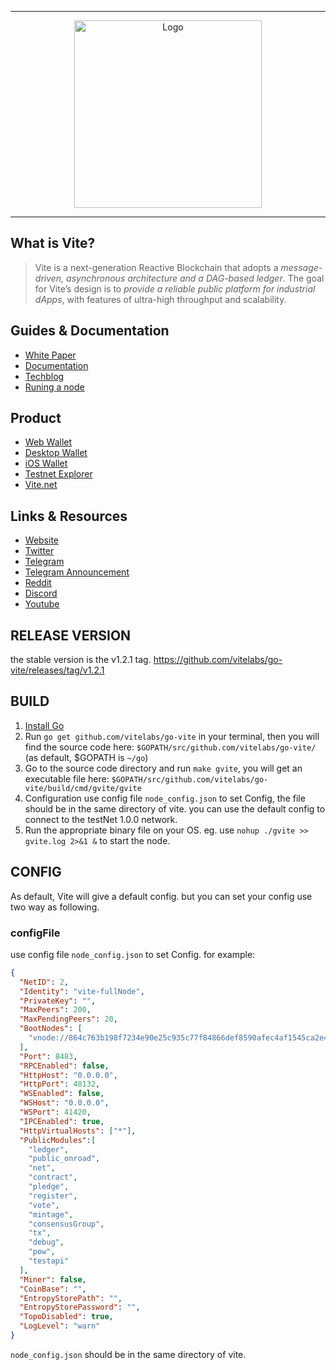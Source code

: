 <hr />
<div align="center">
    <img src="https://github.com/vitelabs/doc.vite.org/blob/master/docs/.vuepress/public/logo_black.svg" alt="Logo" width='300px' height='auto'/>
</div>
<hr />

## What is Vite?

> Vite is a next-generation Reactive Blockchain that adopts a _message-driven, asynchronous architecture and a DAG-based ledger_. The goal for Vite’s design is to _provide a reliable public platform for industrial dApps_, with features of ultra-high throughput and scalability.

## Guides & Documentation
   * [White Paper](https://www.vite.org/whitepaper/vite_en.pdf)
   * [Documentation](https://vite.wiki/)
   * [Techblog](https://vite.blog/)
   * [Runing a node](https://vite.wiki/tutorial/node/install.html)
   
## Product
   * [Web Wallet](https://wallet.vite.net)
   * [Desktop Wallet](https://github.com/vitelabs/vite-wallet)
   * [iOS Wallet](https://itunes.apple.com/us/app/vite-official-hd-wallet/id1437629486?mt=8)
   * [Testnet Explorer](https://testnet.vite.net/)
   * [Vite.net](https://vite.net/)
   
## Links & Resources
   * [Website](https://www.vite.org/)
   * [Twitter](https://twitter.com/vitelabs)
   * [Telegram](https://t.me/vite_en)
   * [Telegram Announcement](https://t.me/vite_ann)
   * [Reddit](https://www.reddit.com/r/vitelabs)
   * [Discord](https://discordapp.com/invite/CsVY76q)
   * [Youtube](https://www.youtube.com/channel/UC8qft2rEzBnP9yJOGdsJBVg)

## RELEASE VERSION
the stable version is the v1.2.1 tag. https://github.com/vitelabs/go-vite/releases/tag/v1.2.1

## BUILD 

1. [Install Go](https://golang.org/doc/install)
2. Run `go get github.com/vitelabs/go-vite` in your terminal, then you will find the source code here: `$GOPATH/src/github.com/vitelabs/go-vite/` (as default, $GOPATH is `~/go`)
3. Go to the source code directory and run `make gvite`, you will get an executable file here: `$GOPATH/src/github.com/vitelabs/go-vite/build/cmd/gvite/gvite`
4. Configuration use config file `node_config.json` to set Config, the file should be  in the same directory of vite. you can use the default config to connect to the testNet 1.0.0 network.
5. Run the appropriate binary file on your OS. eg.  use ```nohup ./gvite >> gvite.log 2>&1 &``` to start the node.


## CONFIG

As default, Vite will give a default config. but you can set your config use two way as following.


### configFile

use config file `node_config.json` to set Config. for example:

```json
{
  "NetID": 2,
  "Identity": "vite-fullNode",
  "PrivateKey": "",
  "MaxPeers": 200,
  "MaxPendingPeers": 20,
  "BootNodes": [
    "vnode://864c763b198f7234e90e25c935c77f84866def8590afec4af1545ca2e45ca926@3.8.77.15:8483","vnode://c4134dcfa3d2630613e5dae9efdc69a6eb94554a5039e56e8aa0992ab22945c6@34.247.68.140:8483","vnode://766fbe9b0406d1978b4f433e558e1895e94c3698e6c29ec2c2042a5e516825a1@35.182.1.144:8483","vnode://88e9933d098cad9a387cdd5ea2431c9fcb9abf0f98f95a9a7773d616cf8eab77@54.164.163.91:8483","vnode://63b8794c10ee807f8f4617187d9eeac06532aee023f7d1f3484748d092ebf759@54.245.179.219:8483","vnode://9355d23d1be9659987a019953ba5fd22a722db89914075004560862a909a371b@13.113.140.139:8483","vnode://1ce4ce54cc978fdc333398bbb8beda3ae3fe3eacc34d04de1976d7fb91074406@52.78.84.56:8483","vnode://8a6079744a54147dd6e95ec66aed5aac52bec5b5f5d85426e3888bda22a9f6f2@13.229.135.72:8483","vnode://3ada84473109cc881d65c3d80dfef348c2f6f038c52f5b9dcea1e96cb3ebc2e9@13.233.84.63:8483","vnode://6913de145fe933f2ba2835ab33a00c289b93167ce82e7bcccffedb67d7e19e3f@18.194.106.196:8483","vnode://99d333bc795cb2b42f1a64309669356ae47cac8a5fc652ca39b212bd0bb8564b@13.210.254.88:8483","vnode://22ac75beb6302823c15003fdf2972f4d1c8690e2afffa9aa76b7c7826372ca2a@45.32.120.252:8483","vnode://0b459ee0817dc0e59dacff0d257220ea69aa7fb7ac88633df592ea20b13b6419@104.238.189.237:8483","vnode://2b7cb786a1f7745b743139dfcd8a8a8323d7610da52cb2f2d4f27b1d0531e09e@108.61.170.32:8483","vnode://6a01f4333f6b6466229d6cdf88892ef57c8ef78aaf41f9a5ae0d4938b59a3f31@95.179.147.156:8483","vnode://fb528a6231fee579d7797679c128b7efef72f486b58881e06df52fd41b381900@118.25.177.35:8483","vnode://11da939194ff9e605072608d86faacd06f7aa0fe443db4267025a701aac9c26b@118.25.72.17:8483","vnode://681e4ffd550a86b2b308fc2058660acc1deb87b09ccb5cf7682b324414698e74@118.25.141.229:8483","vnode://17d4fa71d89b06452c6e1fbd5b859550ff4ed55cadf519f155cd5a9aaf6c18f7@119.28.32.48:8483","vnode://f0929aaaf8a8f7bb11494c0d973b52c6776313d26ad83fa124abcde7aa54ff46@119.28.221.175:8483","vnode://e83d7675cefe682a5fc801d490c423e09f811a7464b7ac4e6bbc6642183dd229@150.109.40.238:8483","vnode://f5d44b70b561471ec96bab6bc2313b1efa71022f0f1ecbe73860d1edfa2434d3@150.109.46.50:8483","vnode://c201fb8388f7e7aabf21c851c7f75c5eda66f094c94866e5d9388e9c4fef4246@150.109.101.112:8483","vnode://23c36e0e5f4fe2e1daf9af7bd91c7fc2a84453152fde4ff9422118ff50e28e7a@35.236.34.242:8483","vnode://f2d3b0bd08b14d7b50149b259524907ccc63297173b129c496e64307aa4feef1@35.231.210.8:8483","vnode://5e3520758a462b9f8175ce872090d5bd44342aac52c4704f0d12128acd610096@150.109.105.154:8483","vnode://61afd431ccd9079fc644acc7c643f04e4b92c379f5c8ab92e4fe11a87ee1bd59@118.25.109.87:8483","vnode://cedf763228c7fa841b67ee04e57d7ee6d2e90e927585c0f96872b8ee92a1e4ff@118.25.49.80:8483","vnode://cb4153736d23d1858f621447963c54e8c0e0fae71a1529ad57ea86e3ba22760a@118.24.129.159:8483","vnode://abdfba548c32b0dd8ae7265def5314a9ea98f231939a6552cf000ef7962c327f@118.24.112.219:8483","vnode://8f89b521d4ce2437fe5872287187646a06a9ca2810d2988469ed6ee8a2003ab8@118.24.26.130:8483","vnode://b3bfad13fe29078c7719256345ffb871a8184af211e45fd2ad9ee1f3b155f5eb@118.24.112.185:8483","vnode://2e0ae36065b544d82f1b9e04e51c0c12d4596279f1924118550d414f016e1345@118.24.80.136:8483","vnode://445fac2e8045f53ebe6da7f4c173820ab303d11b047e6fc381d5c1f96e12df4a@188.131.179.254:8483","vnode://af1a36543edbcb473254eb46359f16e9f63dc96468017511448648217788cf12@188.131.180.157:8483","vnode://62c05a8850ae35f91d1c729412376e046df1a151d54b9d6727247824450abd1e@188.131.150.140:8483","vnode://697ead367c7121a05424ba36749f36d4b769339a8077f776a0aaacc3bc6bc1de@188.131.179.248:8483","vnode://1d39caaf81e89e5d711b10b33e3097d538d8f7858244357eb492e3e3e6a6fab5@140.143.8.202:8483","vnode://f0591ba79efd68de030fb2e49607f87ea944c40652d82f29305c2c28b7d5b4e7@139.199.74.104:8483","vnode://962216b6287fab85f92adf2f8b289fca528eb8a533388d1ff75aa7c16f8a8eb3@134.175.105.236:8483","vnode://1514ec5f5fb9628dfce9b2cf6ccb0bc9a59166f266f08ebe977c396a977cf0e2@139.199.76.167:8483","vnode://b877dc9d759a78e39e8e37ec6f68963ef78f5d5b7d367bc007e7113b3dc97eeb@134.175.1.34:8483","vnode://2bcdda8b936ccf3aac2c87960e20b6be458e82fc65e64ceb428b8d2873549479@134.175.18.252:8483"
  ],
  "Port": 8483,
  "RPCEnabled": false,
  "HttpHost": "0.0.0.0",
  "HttpPort": 48132,
  "WSEnabled": false,
  "WSHost": "0.0.0.0",
  "WSPort": 41420,
  "IPCEnabled": true,
  "HttpVirtualHosts": ["*"],
  "PublicModules":[
    "ledger",
    "public_onroad",
    "net",
    "contract",
    "pledge",
    "register",
    "vote",
    "mintage",
    "consensusGroup",
    "tx",
    "debug",
    "pow",
    "testapi"
  ],
  "Miner": false,
  "CoinBase": "",
  "EntropyStorePath": "",
  "EntropyStorePassword": "",
  "TopoDisabled": true,
  "LogLevel": "warn"
}
```

`node_config.json` should be in the same directory of vite.
